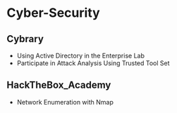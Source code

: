# Cyber-Security


## Cybrary

* Using Active Directory in the Enterprise Lab
* Participate in Attack Analysis Using Trusted Tool Set

## HackTheBox_Academy

* Network Enumeration with Nmap
